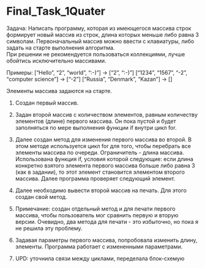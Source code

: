 # Final_Task_1Quater
Задача: Написать программу, которая из имеющегося массива строк формирует новый массив из строк, длина которых меньше либо равна 3 символам. 
Первоначальный массив можно ввести с клавиатуры, либо задать на старте выполнения алгоритма.  
При решении не рекомендуется пользоваться коллекциями, лучше обойтись исключительно массивами.

Примеры:
[“Hello”, “2”, “world”, “:-)”] → [“2”, “:-)”]
[“1234”, “1567”, “-2”, “computer science”] → [“-2”]
[“Russia”, “Denmark”, “Kazan”] → []

Элементы массива задаются на старте.
1) Создан первый массив.
2) Задан второй массив с количеством элементов, равным количеству элементов (длине) первого массива. Он пока пустой и будет заполняться по мере выполнения функции if внутри цикл for. 
3) Далее создан метод для изменения первого массива во второй.
   В этом методе используется цикл for для того, чтобы перебрать все элементы массива по очереди. Ограничитель - длина массива.
   Использована функция if, условия которой следующие: если длина конкретно взятого элемента первого массива больше либо равна 3 (как в задании), то этот элемент становится элементом второго массива.
   Далее программа проверяет следующий элемент.
4) Далее необходимо вывести второй массив на печать. Для этого создан свой метод.
5) Примечание: создан отдельный метод и для печати первого массива, чтобы пользователь мог сравнить первую и вторую версии. Очевидно, два метода для печати - это избыточно, но пока я не решила эту проблему.
6) Задавая параметры первого массива, попробовала изменить длину, элементы. Программа работает с измененными параметрами.

7) UPD: уточнила связи между циклами, переделала блок-схемую
